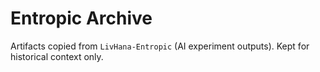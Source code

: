 # Entropic Archive

Artifacts copied from `LivHana-Entropic` (AI experiment outputs). Kept for historical context only.
